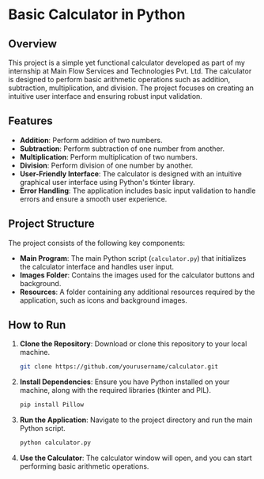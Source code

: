 # Basic Calculator in Python

## Overview

This project is a simple yet functional calculator developed as part of my internship at Main Flow Services and Technologies Pvt. Ltd. The calculator is designed to perform basic arithmetic operations such as addition, subtraction, multiplication, and division. The project focuses on creating an intuitive user interface and ensuring robust input validation.

## Features

- **Addition**: Perform addition of two numbers.
- **Subtraction**: Perform subtraction of one number from another.
- **Multiplication**: Perform multiplication of two numbers.
- **Division**: Perform division of one number by another.
- **User-Friendly Interface**: The calculator is designed with an intuitive graphical user interface using Python's tkinter library.
- **Error Handling**: The application includes basic input validation to handle errors and ensure a smooth user experience.

## Project Structure

The project consists of the following key components:

- **Main Program**: The main Python script (`calculator.py`) that initializes the calculator interface and handles user input.
- **Images Folder**: Contains the images used for the calculator buttons and background.
- **Resources**: A folder containing any additional resources required by the application, such as icons and background images.

## How to Run

1. **Clone the Repository**: Download or clone this repository to your local machine.
   
   ```bash
   git clone https://github.com/yourusername/calculator.git
   ```

2. **Install Dependencies**: Ensure you have Python installed on your machine, along with the required libraries (tkinter and PIL).

   ```bash
   pip install Pillow
   ```

3. **Run the Application**: Navigate to the project directory and run the main Python script.

   ```bash
   python calculator.py
   ```

4. **Use the Calculator**: The calculator window will open, and you can start performing basic arithmetic operations.

